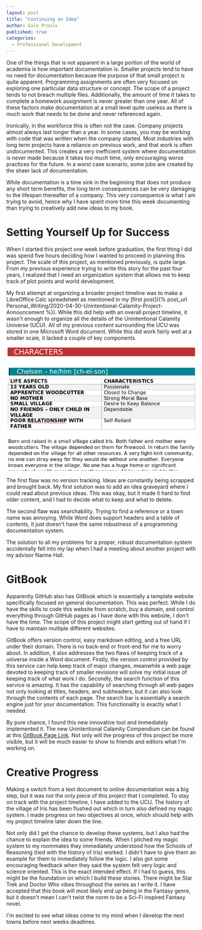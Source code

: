 ```yaml
---
layout: post
title: "Continuing an Idea"
author: Gale Proulx
published: true
categories:
  - Professional Development
---
```


One of the things that is not apparent in a large portion of the world of academia is how important documentation is. Smaller projects tend to have no need for documentation because the purpose of that small project is quite apparent. Programming assignments are often very focused on exploring one particular data structure or concept. The scope of a project tends to not breach multiple files. Additionally, the amount of time it takes to complete a homework assignment is never greater than one year. All of these factors make documentation at a small level quite useless as there is much work that needs to be done and never referenced again.

Ironically, in the workforce this is often not the case. Company projects almost always last longer than a year. In some cases, you may be working with code that was written when the company started. Most industries with long term projects have a reliance on previous work, and that work is often undocumented. This creates a very inefficient system where documentation is never made because it takes too much time, only encouraging worse practices for the future. In a worst case scenario, some jobs are created by the sheer lack of documentation.

While documentation is a time sink in the beginning that does not produce any short term benefits, the long term consequences can be very damaging to the lifespan thereafter of a company. This very consequence is what I am trying to avoid, hence why I have spent more time this week documenting than trying to creatively add new ideas to my book.

# Setting Yourself Up for Success

When I started this project one week before graduation, the first thing I did was spend five hours deciding how I wanted to proceed in planning this project. The scale of this project, as mentioned previously, is quite large. From my previous experience trying to write this story for the past four years, I realized that I need an organization system that allows me to keep track of plot points and world development.

My first attempt at organizing a broader project timeline was to make a LibreOffice Calc spreadsheet as mentioned in my [first post]({% post_url Personal_Writing/2020-04-30-Unintentional-Calamity-Project-Announcement %}). While this did help with an overall project timeline, it wasn't enough to organize all the details of the Unintentional Calamity Universe (UCU). All of my previous content surrounding the UCU was stored in one Microsoft Word document. While this did work fairly well at a smaller scale, it lacked a couple of key components.

![First version of the UC Compendium.](/images/UCP/UC_compendium_1.png)

The first flaw was no version tracking. Ideas are constantly being scrapped and brought back. My first solution was to add an idea graveyard where I could read about previous ideas. This was okay, but it made it hard to find older content, and I had to decide what to keep and what to delete.

The second flaw was searchability. Trying to find a reference or a town name was annoying. While Word does support headers and a table of contents, it just doesn't have the same robustness of a programming documentation system.

The solution to all my problems for a proper, robust documentation system accidentally fell into my lap when I had a meeting about another project with my advisor Narine Hall.

# GitBook

Apparently GitHub also has GitBook which is essentially a template website specifically focused on general documentation. This was perfect. While I do have the skills to code this website from scratch, buy a domain, and control everything through GitHub pages as I have done with this website, I don't have the time. The scope of this project might start getting out of hand if I have to maintain multiple different websites.

GitBook offers version control, easy markdown editing, and a free URL under their domain. There is no back-end or front-end for me to worry about. In addition, it also addresses the two flaws of keeping track of a universe inside a Word document. Firstly, the version control provided by this service can help keep track of major changes, meanwhile a web page devoted to keeping track of smaller revisions will solve my initial issue of keeping track of what work I do. Secondly, the search function of this service is amazing. It has the capability of searching through all web pages not only looking at titles, headers, and subheaders, but it can also look through the contents of each page. The search bar is essentially a search engine just for your documentation. This functionality is exactly what I needed.

By pure chance, I found this new innovative tool and immediately implemented it. The new Unintentional Calamity Compendium can be found at this [GitBook Page Link](https://galeproulx.gitbook.io/the-unintentional-calamity/). Not only will the progress of this project be more visible, but it will be much easier to show to friends and editors what I'm working on.

# Creative Progress

Making a switch from a text document to online documentation was a big step, but it was not the only piece of this project that I completed. To stay on track with the project timeline, I have added to the UCU. The history of the village of Iris has been flushed out which in turn also defined my magic system. I made progress on two objectives at once, which should help with my project timeline later down the line.

Not only did I get the chance to develop these systems, but I also had the chance to explain the idea to some friends. When I pitched my magic system to my roommates they immediately understood how the Schools of Reasoning (tied with the history of Iris) worked. I didn't have to give them an example for them to immediately follow the logic. I also got some encouraging feedback when they said the system felt very logic and science oriented. This is the exact intended effect. If I had to guess, this might be the foundation on which I build these stories. There might be Star Trek and Doctor Who vibes throughout the series as I write it. I have accepted that this book will most likely end up being in the Fantasy genre, but it doesn't mean I can't twist the norm to be a Sci-Fi inspired Fantasy novel.

I'm excited to see what ideas come to my mind when I develop the next towns before next weeks deadlines.
